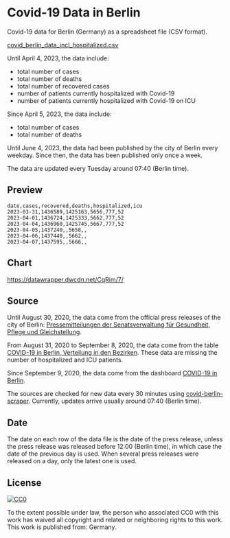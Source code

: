 # Covid-19 Data in Berlin

Covid-19 data for Berlin (Germany) as a spreadsheet file (CSV format).

[covid_berlin_data_incl_hospitalized.csv](./covid_berlin_data_incl_hospitalized.csv)

Until April 4, 2023, the data include:

- total number of cases
- total number of deaths
- total number of recovered cases
- number of patients currently hospitalized with Covid-19
- number of patients currently hospitalized with Covid-19 on ICU

Since April 5, 2023, the data include:

- total number of cases
- total number of deaths

Until June 4, 2023, the data had been published by the city of Berlin every
weekday. Since then, the data has been published only once a week.

The data are updated every Tuesday around 07:40 (Berlin time).

## Preview

``` csv
date,cases,recovered,deaths,hospitalized,icu
2023-03-31,1436589,1425163,5656,777,52
2023-04-01,1436724,1425333,5662,777,52
2023-04-04,1436960,1425745,5667,777,52
2023-04-05,1437240,,5658,,
2023-04-06,1437440,,5662,,
2023-04-07,1437595,,5666,,
```

## Chart

https://datawrapper.dwcdn.net/CqRim/7/

## Source

Until August 30, 2020, the data come from the official press releases of the
city of Berlin: [Pressemitteilungen der Senatsverwaltung für Gesundheit, Pflege
und Gleichstellung](https://www.berlin.de/sen/gpg/service/presse/2020/).

From August 31, 2020 to September 8, 2020, the data come from the table
[COVID-19 in Berlin, Verteilung in den
Bezirken](https://www.berlin.de/lageso/gesundheit/infektionsepidemiologie-infektionsschutz/corona/tabelle-bezirke/). These
data are missing the number of hospitalized and ICU patients.

Since September 9, 2020, the data come from the dashboard [COVID-19 in
Berlin](https://www.berlin.de/corona/lagebericht/desktop/corona.html).

The sources are checked for new data every 30 minutes using
[covid-berlin-scraper](https://www.github.com/jakubvalenta/covid-berlin-scraper).
Currently, updates arrive usually around 07:40 (Berlin time).

## Date

The date on each row of the data file is the date of the press release, unless
the press release was released before 12:00 (Berlin time), in which case the
date of the previous day is used. When several press releases were released on a
day, only the latest one is used.

## License

<a href="http://creativecommons.org/publicdomain/zero/1.0/"><img
src="http://i.creativecommons.org/p/zero/1.0/88x31.png" alt="CC0"></a>

To the extent possible under law, the person who associated CC0 with this work
has waived all copyright and related or neighboring rights to this work. This
work is published from: Germany.
